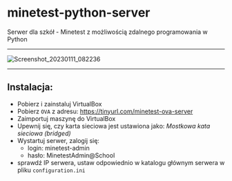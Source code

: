 # minetest-python-server
Serwer dla szkół - Minetest z możliwością zdalnego programowania w Python

----

![Screenshot_20230111_082236](https://user-images.githubusercontent.com/5088643/211745252-8e33530e-1fa5-431b-bee5-05daec70b197.png)

----
## Instalacja:

* Pobierz i zainstaluj VirtualBox
* Pobierz `OVA` z adresu: https://tinyurl.com/minetest-ova-server
* Zaimportuj maszynę do VirtualBox
* Upewnij się, czy karta sieciowa jest ustawiona jako: *Mostkowa kata sieciowa (bridged)*
* Wystartuj serwer, zalogij się:
    * login: minetest-admin
    * hasło: MinetestAdmin@School
* sprawdź IP serwera, ustaw odpowiednio w katalogu głównym serwera w pliku `configuration.ini`
